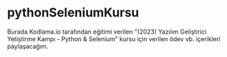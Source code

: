 # pythonSeleniumKursu
Burada Kodlama.io tarafından eğitimi verilen "(2023) Yazılım Geliştirici Yetiştirme Kampı - Python & Selenium" kursu için verilen ödev vb. içerikleri paylaşacağım.
